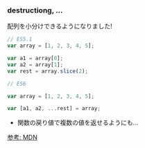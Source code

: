### destructiong, ...

配列を小分けできるようになりました!

```javascript
// ES5.1
var array = [1, 2, 3, 4, 5];

var a1 = array[0];
var a2 = array[1];
var rest = array.slice(2);
```

```javascript
// ES6

var array = [1, 2, 3, 4, 5];

var [a1, a2, ...rest] = array;
```

* 関数の戻り値で複数の値を返せるようにも...

[参考: MDN](https://developer.mozilla.org/ja/docs/Web/JavaScript/Reference/Operators/Destructuring_assignment)
